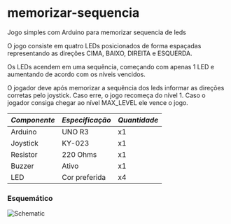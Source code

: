 # memorizar-sequencia
Jogo simples com Arduino para memorizar sequencia de leds

O jogo consiste em quatro LEDs posicionados de forma espaçadas representando as direções CIMA, BAIXO, DIREITA e ESQUERDA.

Os LEDs acendem em uma sequência, começando com apenas 1 LED e aumentando de acordo com os níveis vencidos.

O jogador deve após memorizar a sequência dos leds informar as direções corretas pelo joystick. Caso erre, o jogo recomeça do nível 1. Caso o jogador consiga chegar ao nível MAX_LEVEL ele vence o jogo.


| *Componente* | *Especificação* | *Quantidade* |
|--------------|-----------------|--------------|
| Arduino      | UNO R3          | x1           | 
| Joystick     | KY-023          | x1           |  
| Resistor     | 220 Ohms        | x1           |
| Buzzer       | Ativo           | x1           |
| LED          | Cor preferida   | x4           |

### Esquemático
![Schematic](https://i.imgur.com/UuKwAAM.png)

